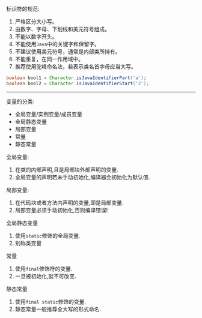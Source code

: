 标识符的规范:  
1. 严格区分大小写。
1. 由数字、字母、下划线和美元符号组成。
1. 不能以数字开头。
1. 不能使用`Java`中的关键字和保留字。
1. 不建议使用美元符号，通常是内部类所持有。
1. 不能重复，在同一作用域中。
1. 推荐使用驼峰命名法，若表示类名首字母应当大写。

```java
boolean bool1 = Character.isJavaIdentifierPart('a');  
boolean bool2 = Character.isJavaIdentifierStart('2');
```  

---

变量的分类:  
- 全局变量\/实例变量\/成员变量  
- 全局静态变量  
- 局部变量  
- 常量  
- 静态常量  

全局变量:  
1. 在类的内部声明,且是局部块外部声明的变量.  
1. 全局变量的声明若未手动初始化,编译器会初始化为默认值.  

局部变量:  
1. 在代码块或者方法内声明的变量,即是局部变量.  
1. 局部变量必须手动初始化,否则编译错误!  

全局静态变量  
1. 使用`static`修饰的全局变量.  
1. 别称类变量  

常量  
1. 使用`final`修饰符的变量.
1. 一旦被初始化,就不可改变.

静态常量
1. 使用`final static`修饰的变量.  
1. 静态常量一般推荐全大写的形式命名.  
